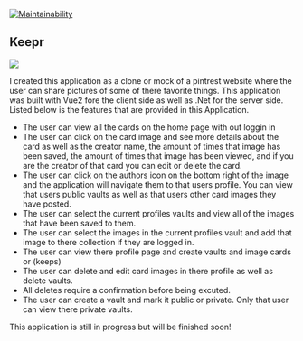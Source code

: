 [![Maintainability](https://api.codeclimate.com/v1/badges/2e020307c7d058c30fc6/maintainability)](https://codeclimate.com/github/AdamCoryat/keepr/maintainability)
## Keepr


<img class="img-responsive" src="https://images.unsplash.com/photo-1462045504115-6c1d931f07d1?ixlib=rb-1.2.1&auto=format&fit=crop&w=1951&q=80">

I created this application as a clone or mock of a pintrest website where the user can share pictures of some of there favorite things. This application was built with Vue2 fore the client side as well as .Net for the server side. Listed below is the features that are provided in this Application. 

- The user can view all the cards on the home page with out loggin in
- The user can click on the card image and see more details about the card as well as the creator name, the amount of times that image has been saved, the amount   of times that image has been viewed, and if you are the creator of that card you can edit or delete the card.
- The user can click on the authors icon on the bottom right of the image and the application will navigate them to that users profile. You can view that users     public vaults as well as that users other card images they have posted.
- The user can select the current profiles vaults and view all of the images that have been saved to them.
- The user can select the images in the current profiles vault and add that image to there collection if they are logged in.
- The user can view there profile page and create vaults and image cards or (keeps)
- The user can delete and edit card images in there profile as well as delete vaults.
- All deletes require a confirmation before being excuted.
- The user can create a vault and mark it public or private. Only that user can view there private vaults. 


This application is still in progress but will be finished soon!
